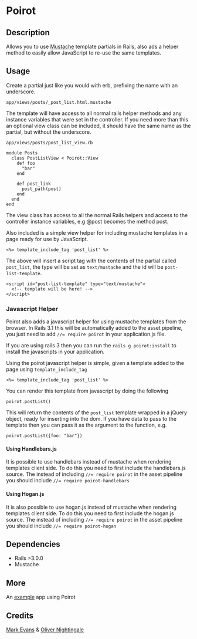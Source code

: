 # Poirot

## Description

Allows you to use [Mustache](http://mustache.github.com/) template partials in Rails, also
ads a helper method to easily allow JavaScript to re-use the same templates.

## Usage

Create a partial just like you would with erb, prefixing the name with an underscore.

    app/views/posts/_post_list.html.mustache

The template will have access to all normal rails helper methods and any instance variables
that were set in the controller.  If you need more than this an optional view class can be
included, it should have the same name as the partial, but without the underscore.

    app/views/posts/post_list_view.rb
    
    module Posts
      class PostListView < Poirot::View
        def foo
          "bar"
        end
    
        def post_link
          post_path(post)
        end
      end
    end

The view class has access to all the normal Rails helpers and access to the controller
instance variables, e.g @post becomes the method post.

Also included is a simple view helper for including mustache templates in a page ready for
use by JavaScript.

    <%= template_include_tag 'post_list' %>

The above will insert a script tag with the contents of the partial called `post_list`, the 
type will be set as `text/mustache` and the id will be `post-list-template`.

    <script id="post-list-template" type="text/mustache">
      <!-- template will be here! -->
    </script>

### Javascript Helper

Poirot also adds a javascript helper for using mustache templates from the browser.  In Rails 3.1 this will be automatically added to the asset pipeline, you just need to add `//= require poirot` in your application.js file.

If you are using rails 3 then you can run the `rails g poirot:install` to install the javascripts in your application.

Using the poirot javascript helper is simple, given a template added to the page using `template_include_tag`

    <%= template_include_tag 'post_list' %>

You can render this template from javascript by doing the following

    poirot.postList()

This will return the contents of the `post_list` template wrapped in a jQuery object, ready for inserting into the dom.  If you have data to pass to the template then you can pass it as the argument to the function, e.g.

    poirot.postList({foo: "bar"})

#### Using Handlebars.js

It is possible to use handlebars instead of mustache when rendering templates client side.  To do this you need to first include the handlebars.js source.  The instead of including `//= require poirot` in the asset pipeline you should include `//= require poirot-handlebars`

#### Using Hogan.js

It is also possible to use hogan.js instead of mustache when rendering templates client side.  To do this you need to first include the hogan.js source.  The instead of including `//= require poirot` in the asset pipeline you should include `//= require poirot-hogan`

## Dependencies

*  Rails >3.0.0
*  Mustache

## More

An [example](http://github.com/olivernn/notepad) app using Poirot

## Credits

[Mark Evans](http://github.com/markevans) & [Oliver Nightingale](http://github.com/olivernn)